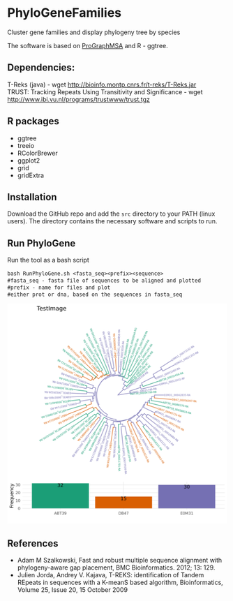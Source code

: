 # PhyloGeneFamilies
Cluster gene families and display phylogeny tree by species

The software is based on [ProGraphMSA](https://github.com/acg-team/ProGraphMSA) and R - ggtree.

## Dependencies:
T-Reks (java) - wget http://bioinfo.montp.cnrs.fr/t-reks/T-Reks.jar           
TRUST: Tracking Repeats Using Transitivity and Significance - wget http://www.ibi.vu.nl/programs/trustwww/trust.tgz             

## R packages
* ggtree   
* treeio      
* RColorBrewer    
* ggplot2      
* grid       
* gridExtra        

## Installation
Download the GitHub repo and add the ```src``` directory to your PATH (linux users). The directory contains the necessary software and scripts to run.


## Run PhyloGene

Run the tool as a bash script

```
bash RunPhyloGene.sh <fasta_seq><prefix><sequence>
#fasta_seq - fasta file of sequences to be aligned and plotted
#prefix - name for files and plot
#either prot or dna, based on the sequences in fasta_seq
```


![Test image](/images/TestImage.png)


## References
* Adam M Szalkowski, Fast and robust multiple sequence alignment with phylogeny-aware gap placement, BMC Bioinformatics. 2012; 13: 129.
* Julien Jorda, Andrey V. Kajava, T-REKS: identification of Tandem REpeats in sequences with a K-meanS based algorithm, Bioinformatics, Volume 25, Issue 20, 15 October 2009
